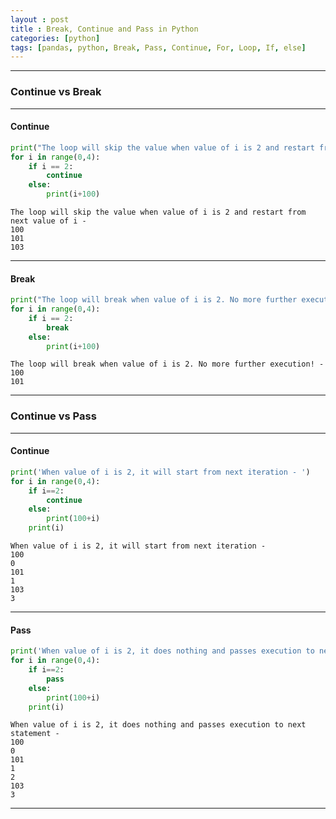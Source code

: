 ```yaml
---
layout : post
title : Break, Continue and Pass in Python
categories: [python]
tags: [pandas, python, Break, Pass, Continue, For, Loop, If, else]
---
```


---

### Continue vs Break

---

#### Continue

```python
print("The loop will skip the value when value of i is 2 and restart from next value of i - ")
for i in range(0,4):
    if i == 2:
        continue
    else:
        print(i+100)
```

    The loop will skip the value when value of i is 2 and restart from next value of i - 
    100
    101
    103


---

#### Break

```python
print("The loop will break when value of i is 2. No more further execution! - ")
for i in range(0,4):
    if i == 2:
        break
    else:
        print(i+100)
```

    The loop will break when value of i is 2. No more further execution! - 
    100
    101


---

### Continue vs Pass

---

#### Continue


```python
print('When value of i is 2, it will start from next iteration - ')
for i in range(0,4):
    if i==2:
        continue
    else:
        print(100+i)
    print(i)
```

    When value of i is 2, it will start from next iteration - 
    100
    0
    101
    1
    103
    3

---

#### Pass



```python
print('When value of i is 2, it does nothing and passes execution to next statement - ')
for i in range(0,4):
    if i==2:
        pass
    else:
        print(100+i)
    print(i)
```

    When value of i is 2, it does nothing and passes execution to next statement - 
    100
    0
    101
    1
    2
    103
    3

---